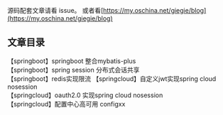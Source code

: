 源码配套文章请看 issue。
或者看[https://my.oschina.net/giegie/blog](https://my.oschina.net/giegie/blog)

## 文章目录
【springboot】springboot 整合mybatis-plus     
【springboot】spring session 分布式会话共享   
【springboot】redis实现限流
【springcloud】自定义jwt实现spring cloud nosession      
【springcloud】oauth2.0 实现spring cloud nosession   
【springcloud】配置中心高可用 configxx
